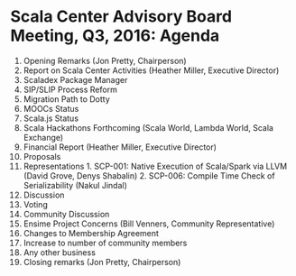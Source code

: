# Scala Center Advisory Board Meeting, Q3, 2016: Agenda

1. Opening Remarks (Jon Pretty, Chairperson)
2. Report on Scala Center Activities (Heather Miller, Executive Director)
  1. Scaladex Package Manager
  2. SIP/SLIP Process Reform
  3. Migration Path to Dotty
  4. MOOCs Status
  5. Scala.js Status
  6. Scala Hackathons Forthcoming (Scala World, Lambda World, Scala Exchange)
3. Financial Report (Heather Miller, Executive Director)
4. Proposals
  1. Representations
    1. SCP-001: Native Execution of Scala/Spark via LLVM (David Grove, Denys Shabalin)
    2. SCP-006: Compile Time Check of Serializability (Nakul Jindal)
  2. Discussion
  3. Voting
5. Community Discussion
  1. Ensime Project Concerns (Bill Venners, Community Representative)
6. Changes to Membership Agreement
  1. Increase to number of community members
7. Any other business
8. Closing remarks (Jon Pretty, Chairperson)
